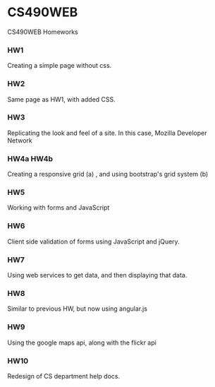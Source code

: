 # CS490WEB
CS490WEB Homeworks

<h3>HW1</h3>
Creating a simple page without css.

<h3>HW2</h3>
Same page as HW1, with added CSS.

<h3>HW3</h3>
Replicating the look and feel of a site. In this case, Mozilla Developer Network

<h3>HW4a HW4b</h3>
Creating a responsive grid (a) , and using bootstrap's grid system (b)

<h3>HW5</h3>
Working with forms and JavaScript

<h3>HW6</h3>
Client side validation of forms using JavaScript and jQuery.

<h3>HW7</h3>
Using web services to get data, and then displaying that data.

<h3>HW8</h3>
Similar to previous HW, but now using angular.js

<h3>HW9</h3>
Using the google maps api, along with the flickr api

<h3>HW10</h3>
Redesign of CS department help docs.
